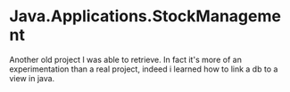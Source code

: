 # Java.Applications.StockManagement

Another old project I was able to retrieve. In fact it's more of an experimentation than a real project, indeed i learned how to link a db to a view in java.
